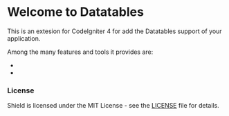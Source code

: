 # Welcome to Datatables

This is an extesion for CodeIgniter 4 for add the Datatables support of your application.

Among the many features and tools it provides are:

-
-

### License

Shield is licensed under the MIT License - see the [LICENSE](https://github.com/atsanna/codeigniter4-datatables/blob/main/LICENSE) file for details.
